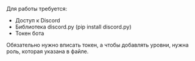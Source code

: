 Для работы требуется:
- Доступ к Discord
- Библиотека discord.py (pip install discord.py)
- Токен бота

Обязательно нужно вписать токен, а чтобы добавлять уровни, нужна роль, которая указана в файле.
